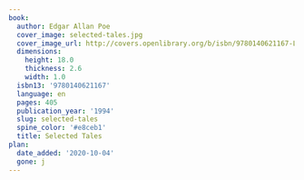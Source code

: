 ```yaml
---
book:
  author: Edgar Allan Poe
  cover_image: selected-tales.jpg
  cover_image_url: http://covers.openlibrary.org/b/isbn/9780140621167-L.jpg
  dimensions:
    height: 18.0
    thickness: 2.6
    width: 1.0
  isbn13: '9780140621167'
  language: en
  pages: 405
  publication_year: '1994'
  slug: selected-tales
  spine_color: '#e8ceb1'
  title: Selected Tales
plan:
  date_added: '2020-10-04'
  gone: j
---
```

